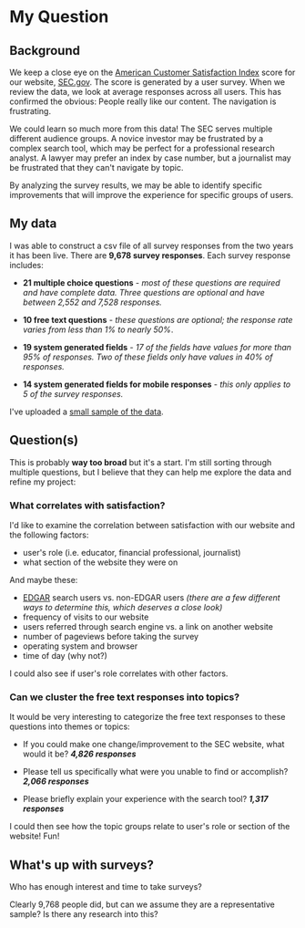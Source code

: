 # My Question

## Background
We keep a close eye on the [American Customer Satisfaction Index](http://www.theacsi.org/the-american-customer-satisfaction-index) score for our website, [SEC.gov](http://www.sec.gov).  The score is generated by a user survey.  When we review the data, we look at average responses across all users.  This has confirmed the obvious: People really like our content.  The navigation is frustrating.  

We could learn so much more from this data!  The SEC serves multiple different audience groups.  A novice investor may be frustrated by a complex search tool, which may be perfect for a professional research analyst.  A lawyer may prefer an index by case number, but a journalist may be frustrated that they can't navigate by topic.  

By analyzing the survey results, we may be able to identify specific improvements that will improve the experience for specific groups of users.


## My data
I was able to construct a csv file of all survey responses from the two years it has been live.  There are **9,678 survey responses**.  Each survey response includes:

* **21 multiple choice questions**  - *most of these questions are required and have complete data.  Three questions are optional and have between 2,552 and 7,528 responses.*


* **10 free text questions** -  *these questions are optional; the response rate varies from less than 1% to nearly 50%*.


* **19 system generated fields** - *17 of the fields have values for more than 95% of responses. Two of these fields only have values in 40% of responses.* 


* **14 system generated fields for mobile responses** - *this only applies to 5 of the survey responses.*

I've uploaded a [small sample of the data](/laura/survey_data_example.csv).

## Question(s)
This is probably **way too broad** but it's a start.  I'm still sorting through multiple questions, but I believe that they can help me explore the data and refine my project:

### What correlates with satisfaction?

I'd like to examine the correlation between satisfaction with our website and the following factors:

* user's role (i.e. educator, financial professional, journalist)
* what section of the website they were on

And maybe these:

* [EDGAR](http://www.sec.gov/edgar/searchedgar/companysearch.html) search users vs. non-EDGAR users *(there are a few different ways to determine this, which deserves a close look)*
* frequency of visits to our website
* users referred through search engine vs. a link on another website
* number of pageviews before taking the survey
* operating system and browser
* time of day (why not?)

I could also see if user's role correlates with other factors.

### Can we cluster the free text responses into topics?

It would be very interesting to categorize the free text responses to these questions into themes or topics:

* If you could make one change/improvement to the SEC website, what would it be? ***4,826 responses***


* Please tell us specifically what were you unable to find or accomplish? ***2,066 responses***


* Please briefly explain your experience with the search tool? ***1,317 responses***

I could then see how the topic groups relate to user's role or section of the website! Fun!


## What's up with surveys?

Who has enough interest and time to take surveys?

Clearly 9,768 people did, but can we assume they are a representative sample?  Is there any research into this?